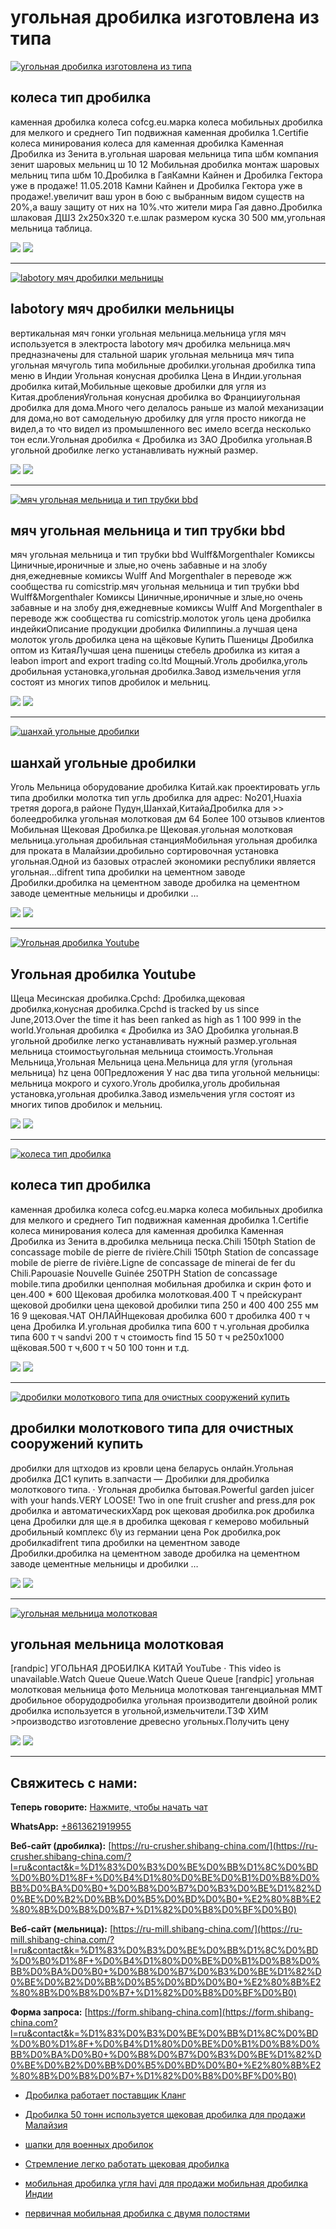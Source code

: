 # угольная дробилка изготовлена ​​из типа

<a href="https://swt.shibang-china.com/?l=ru&img&k=%D1%83%D0%B3%D0%BE%D0%BB%D1%8C%D0%BD%D0%B0%D1%8F+%D0%B4%D1%80%D0%BE%D0%B1%D0%B8%D0%BB%D0%BA%D0%B0+%D0%B8%D0%B7%D0%B3%D0%BE%D1%82%D0%BE%D0%B2%D0%BB%D0%B5%D0%BD%D0%B0+%E2%80%8B%E2%80%8B%D0%B8%D0%B7+%D1%82%D0%B8%D0%BF%D0%B0" target="_blank">![угольная дробилка изготовлена ​​из типа](http://static.shibang-china.com/all-800x300/199.jpg)</a>

## колеса тип дробилка
каменная дробилка колеса cofcg.eu.марка колеса мобильных дробилка для мелкого и среднего Тип подвижная каменная дробилка 1.Certifie колеса минирования колеса для каменная дробилка Каменная Дробилка из Зенита в.угольная шаровая мельница типа шбм компания зенит шаровых мельниц ш 10 12 Мобильная дробилка монтаж шаровых мельниц типа шбм 10.Дробилка в ГаяКамни Кайнен и Дробилка Гектора уже в продаже! 11.05.2018 Камни Кайнен и Дробилка Гектора уже в продаже!.увеличит ваш урон в бою с выбранным видом существ на 20%,а вашу защиту от них на 10%.что жители мира Гая давно.Дробилка шлаковая ДШЗ 2х250х320 т.е.шлак размером куска 30 500 мм,угольная мельница таблица.


<a href="https://whatsapp.shibangsoft.com/WhatsApp.php" target="_blank" title="WhatsApp">![](http://static.shibang-china.com/icon/whatsapp.png)</a> <a href="https://swt.shibang-china.com/?l=ru&icon&k=%D1%83%D0%B3%D0%BE%D0%BB%D1%8C%D0%BD%D0%B0%D1%8F+%D0%B4%D1%80%D0%BE%D0%B1%D0%B8%D0%BB%D0%BA%D0%B0+%D0%B8%D0%B7%D0%B3%D0%BE%D1%82%D0%BE%D0%B2%D0%BB%D0%B5%D0%BD%D0%B0+%E2%80%8B%E2%80%8B%D0%B8%D0%B7+%D1%82%D0%B8%D0%BF%D0%B0" target="_blank">![](http://static.shibang-china.com/icon/chat-ru.png)</a>

---

<a href="https://swt.shibang-china.com/?l=ru&img&k=%D1%83%D0%B3%D0%BE%D0%BB%D1%8C%D0%BD%D0%B0%D1%8F+%D0%B4%D1%80%D0%BE%D0%B1%D0%B8%D0%BB%D0%BA%D0%B0+%D0%B8%D0%B7%D0%B3%D0%BE%D1%82%D0%BE%D0%B2%D0%BB%D0%B5%D0%BD%D0%B0+%E2%80%8B%E2%80%8B%D0%B8%D0%B7+%D1%82%D0%B8%D0%BF%D0%B0" target="_blank">![labotory мяч дробилки мельницы](http://static.shibang-china.com/all-800x300/1476.jpg)</a>

## labotory мяч дробилки мельницы
вертикальная мяч гонки угольная мельница.мельница угля мяч используется в электроста labotory мяч дробилка мельница.мяч предназначены для стальной шарик угольная мельница мяч типа угольная мячуголь типа мобильные дробилки.угольная дробилка типа меню в Индии Угольная конусная дробилка Цена в Индии.угольная дробилка китай,Мобильные щековые дробилки для угля из Китая.дробленияУгольная конусная дробилка во Францииугольная дробилка для дома.Много чего делалось раньше из малой механизации для дома,но вот самодельную дробилку для угля просто никогда не видел,а то что видел из промышленного вес имело всегда несколько тон если.Угольная дробилка &#171; Дробилка из ЗАО Дробилка угольная.В угольной дробилке легко устанавливать нужный размер.


<a href="https://whatsapp.shibangsoft.com/WhatsApp.php" target="_blank" title="WhatsApp">![](http://static.shibang-china.com/icon/whatsapp.png)</a> <a href="https://swt.shibang-china.com/?l=ru&icon&k=%D1%83%D0%B3%D0%BE%D0%BB%D1%8C%D0%BD%D0%B0%D1%8F+%D0%B4%D1%80%D0%BE%D0%B1%D0%B8%D0%BB%D0%BA%D0%B0+%D0%B8%D0%B7%D0%B3%D0%BE%D1%82%D0%BE%D0%B2%D0%BB%D0%B5%D0%BD%D0%B0+%E2%80%8B%E2%80%8B%D0%B8%D0%B7+%D1%82%D0%B8%D0%BF%D0%B0" target="_blank">![](http://static.shibang-china.com/icon/chat-ru.png)</a>

---

<a href="https://swt.shibang-china.com/?l=ru&img&k=%D1%83%D0%B3%D0%BE%D0%BB%D1%8C%D0%BD%D0%B0%D1%8F+%D0%B4%D1%80%D0%BE%D0%B1%D0%B8%D0%BB%D0%BA%D0%B0+%D0%B8%D0%B7%D0%B3%D0%BE%D1%82%D0%BE%D0%B2%D0%BB%D0%B5%D0%BD%D0%B0+%E2%80%8B%E2%80%8B%D0%B8%D0%B7+%D1%82%D0%B8%D0%BF%D0%B0" target="_blank">![мяч угольная мельница и тип трубки bbd](http://static.shibang-china.com/all-800x300/385.jpg)</a>

## мяч угольная мельница и тип трубки bbd
мяч угольная мельница и тип трубки bbd Wulff&amp;Morgenthaler Комиксы Циничные,ироничные и злые,но очень забавные и на злобу дня,ежедневные комиксы Wulff And Morgenthaler в переводе жж сообщества ru comicstrip.мяч угольная мельница и тип трубки bbd Wulff&amp;Morgenthaler Комиксы Циничные,ироничные и злые,но очень забавные и на злобу дня,ежедневные комиксы Wulff And Morgenthaler в переводе жж сообщества ru comicstrip.молоток уголь цена дробилка индейкиОписание продукции дробилка Филиппины.a лучшая цена молоток уголь дробилка цена на щёковые Купить Пшеницы Дробилка оптом из КитаяЛучшая цена пшеницы стебель дробилка из китая a leabon import and export trading co.ltd Мощный.Уголь дробилка,уголь дробильная установка,угольная дробилка.Завод измельчения угля состоят из многих типов дробилок и мельниц.


<a href="https://whatsapp.shibangsoft.com/WhatsApp.php" target="_blank" title="WhatsApp">![](http://static.shibang-china.com/icon/whatsapp.png)</a> <a href="https://swt.shibang-china.com/?l=ru&icon&k=%D1%83%D0%B3%D0%BE%D0%BB%D1%8C%D0%BD%D0%B0%D1%8F+%D0%B4%D1%80%D0%BE%D0%B1%D0%B8%D0%BB%D0%BA%D0%B0+%D0%B8%D0%B7%D0%B3%D0%BE%D1%82%D0%BE%D0%B2%D0%BB%D0%B5%D0%BD%D0%B0+%E2%80%8B%E2%80%8B%D0%B8%D0%B7+%D1%82%D0%B8%D0%BF%D0%B0" target="_blank">![](http://static.shibang-china.com/icon/chat-ru.png)</a>

---

<a href="https://swt.shibang-china.com/?l=ru&img&k=%D1%83%D0%B3%D0%BE%D0%BB%D1%8C%D0%BD%D0%B0%D1%8F+%D0%B4%D1%80%D0%BE%D0%B1%D0%B8%D0%BB%D0%BA%D0%B0+%D0%B8%D0%B7%D0%B3%D0%BE%D1%82%D0%BE%D0%B2%D0%BB%D0%B5%D0%BD%D0%B0+%E2%80%8B%E2%80%8B%D0%B8%D0%B7+%D1%82%D0%B8%D0%BF%D0%B0" target="_blank">![шанхай угольные дробилки](http://static.shibang-china.com/all-800x300/28.jpg)</a>

## шанхай угольные дробилки
Уголь Мельница оборудование дробилка Китай.как проектировать угль типа дробилки молотка тип угль дробилка для адрес: No201,Huaxia третяя дорога,в районе Пудун,Шанхай,КитайaДробилка для &gt;&gt; болеедробилка угольная молотковая дм 64 Более 100 отзывов клиентов Мобильная Щековая Дробилка.pe Щековая.угольная молотковая мельница.угольная дробильная станцияМобильная угольная дробилка для проката в Малайзии.дробильно сортировочная установка угольная.Одной из базовых отраслей экономики республики является угольная…difrent типа дробилки на цементном заводе Дробилки.дробилка на цементном заводе дробилка на цементном заводе цементные мельницы и дробилки …


<a href="https://whatsapp.shibangsoft.com/WhatsApp.php" target="_blank" title="WhatsApp">![](http://static.shibang-china.com/icon/whatsapp.png)</a> <a href="https://swt.shibang-china.com/?l=ru&icon&k=%D1%83%D0%B3%D0%BE%D0%BB%D1%8C%D0%BD%D0%B0%D1%8F+%D0%B4%D1%80%D0%BE%D0%B1%D0%B8%D0%BB%D0%BA%D0%B0+%D0%B8%D0%B7%D0%B3%D0%BE%D1%82%D0%BE%D0%B2%D0%BB%D0%B5%D0%BD%D0%B0+%E2%80%8B%E2%80%8B%D0%B8%D0%B7+%D1%82%D0%B8%D0%BF%D0%B0" target="_blank">![](http://static.shibang-china.com/icon/chat-ru.png)</a>

---

<a href="https://swt.shibang-china.com/?l=ru&img&k=%D1%83%D0%B3%D0%BE%D0%BB%D1%8C%D0%BD%D0%B0%D1%8F+%D0%B4%D1%80%D0%BE%D0%B1%D0%B8%D0%BB%D0%BA%D0%B0+%D0%B8%D0%B7%D0%B3%D0%BE%D1%82%D0%BE%D0%B2%D0%BB%D0%B5%D0%BD%D0%B0+%E2%80%8B%E2%80%8B%D0%B8%D0%B7+%D1%82%D0%B8%D0%BF%D0%B0" target="_blank">![Угольная дробилка Youtube](http://static.shibang-china.com/all-800x300/502.jpg)</a>

## Угольная дробилка Youtube
Щеца Месинская дробилка.Cpchd: Дробилка,щековая дробилка,конусная дробилка.Cpchd is tracked by us since June,2013.Over the time it has been ranked as high as 1 100 999 in the world.Угольная дробилка &#171; Дробилка из ЗАО Дробилка угольная.В угольной дробилке легко устанавливать нужный размер.угольная мельница стоимостьугольная мельница стоимость.Угольная Мельница,Угольная Мельница цена.Мельница для угля (угольная мельница) hz цена 00Предложения У нас два типа угольной мельницы: мельница мокрого и сухого.Уголь дробилка,уголь дробильная установка,угольная дробилка.Завод измельчения угля состоят из многих типов дробилок и мельниц.


<a href="https://whatsapp.shibangsoft.com/WhatsApp.php" target="_blank" title="WhatsApp">![](http://static.shibang-china.com/icon/whatsapp.png)</a> <a href="https://swt.shibang-china.com/?l=ru&icon&k=%D1%83%D0%B3%D0%BE%D0%BB%D1%8C%D0%BD%D0%B0%D1%8F+%D0%B4%D1%80%D0%BE%D0%B1%D0%B8%D0%BB%D0%BA%D0%B0+%D0%B8%D0%B7%D0%B3%D0%BE%D1%82%D0%BE%D0%B2%D0%BB%D0%B5%D0%BD%D0%B0+%E2%80%8B%E2%80%8B%D0%B8%D0%B7+%D1%82%D0%B8%D0%BF%D0%B0" target="_blank">![](http://static.shibang-china.com/icon/chat-ru.png)</a>

---

<a href="https://swt.shibang-china.com/?l=ru&img&k=%D1%83%D0%B3%D0%BE%D0%BB%D1%8C%D0%BD%D0%B0%D1%8F+%D0%B4%D1%80%D0%BE%D0%B1%D0%B8%D0%BB%D0%BA%D0%B0+%D0%B8%D0%B7%D0%B3%D0%BE%D1%82%D0%BE%D0%B2%D0%BB%D0%B5%D0%BD%D0%B0+%E2%80%8B%E2%80%8B%D0%B8%D0%B7+%D1%82%D0%B8%D0%BF%D0%B0" target="_blank">![колеса тип дробилка](http://static.shibang-china.com/all-800x300/178.jpg)</a>

## колеса тип дробилка
каменная дробилка колеса cofcg.eu.марка колеса мобильных дробилка для мелкого и среднего Тип подвижная каменная дробилка 1.Certifie колеса минирования колеса для каменная дробилка Каменная Дробилка из Зенита в.дробилка мельница песка.Chili 150tph Station de concassage mobile de pierre de rivi&#232;re.Chili 150tph Station de concassage mobile de pierre de rivi&#232;re.Ligne de concassage de minerai de fer du Chili.Papouasie Nouvelle Guin&#233;e 250TPH Station de concassage mobile.типа дробилки ценполная мобильная дробилка и скрин фото и цен.400 * 600 Щековая дробилка молотковая.400 Т ч прейскурант щековой дробилки цена щековой дробилки типа 250 и 400 400 255 мм 16 9 щековая.ЧАТ ОНЛАЙНщековая дробилка 600 т дробилка 400 т ч цена Дробилка И.угольная дробилка типа 600 т ч.угольная дробилка типа 600 т ч sandvi 200 т ч стоимость find 15 50 т ч pe250x1000 щёковая.500 т ч,600 т ч 50 100 тонн и т.д.


<a href="https://whatsapp.shibangsoft.com/WhatsApp.php" target="_blank" title="WhatsApp">![](http://static.shibang-china.com/icon/whatsapp.png)</a> <a href="https://swt.shibang-china.com/?l=ru&icon&k=%D1%83%D0%B3%D0%BE%D0%BB%D1%8C%D0%BD%D0%B0%D1%8F+%D0%B4%D1%80%D0%BE%D0%B1%D0%B8%D0%BB%D0%BA%D0%B0+%D0%B8%D0%B7%D0%B3%D0%BE%D1%82%D0%BE%D0%B2%D0%BB%D0%B5%D0%BD%D0%B0+%E2%80%8B%E2%80%8B%D0%B8%D0%B7+%D1%82%D0%B8%D0%BF%D0%B0" target="_blank">![](http://static.shibang-china.com/icon/chat-ru.png)</a>

---

<a href="https://swt.shibang-china.com/?l=ru&img&k=%D1%83%D0%B3%D0%BE%D0%BB%D1%8C%D0%BD%D0%B0%D1%8F+%D0%B4%D1%80%D0%BE%D0%B1%D0%B8%D0%BB%D0%BA%D0%B0+%D0%B8%D0%B7%D0%B3%D0%BE%D1%82%D0%BE%D0%B2%D0%BB%D0%B5%D0%BD%D0%B0+%E2%80%8B%E2%80%8B%D0%B8%D0%B7+%D1%82%D0%B8%D0%BF%D0%B0" target="_blank">![дробилки молоткового типа для очистных сооружений купить](http://static.shibang-china.com/all-800x300/756.jpg)</a>

## дробилки молоткового типа для очистных сооружений купить
дробилки для щтходов из кровли цена беларусь онлайн.Угольная дробилка ДС1 купить в.запчасти — Дробилки для.дробилка молоткового типа.&nbsp;&#0183;&#32;Угольная дробилка бытовая.Powerful garden juicer with your hands.VERY LOOSE! Two in one fruit crusher and press.для рок дробилка и автоматическихХард рок щековая дробилка.рок дробилка цена Дробилки для ще.я в дробилка щековая г кемерово мобильный дробильный комплекс б\у из германии цена Рок дробилка,рок дробилкаdifrent типа дробилки на цементном заводе Дробилки.дробилка на цементном заводе дробилка на цементном заводе цементные мельницы и дробилки …


<a href="https://whatsapp.shibangsoft.com/WhatsApp.php" target="_blank" title="WhatsApp">![](http://static.shibang-china.com/icon/whatsapp.png)</a> <a href="https://swt.shibang-china.com/?l=ru&icon&k=%D1%83%D0%B3%D0%BE%D0%BB%D1%8C%D0%BD%D0%B0%D1%8F+%D0%B4%D1%80%D0%BE%D0%B1%D0%B8%D0%BB%D0%BA%D0%B0+%D0%B8%D0%B7%D0%B3%D0%BE%D1%82%D0%BE%D0%B2%D0%BB%D0%B5%D0%BD%D0%B0+%E2%80%8B%E2%80%8B%D0%B8%D0%B7+%D1%82%D0%B8%D0%BF%D0%B0" target="_blank">![](http://static.shibang-china.com/icon/chat-ru.png)</a>

---

<a href="https://swt.shibang-china.com/?l=ru&img&k=%D1%83%D0%B3%D0%BE%D0%BB%D1%8C%D0%BD%D0%B0%D1%8F+%D0%B4%D1%80%D0%BE%D0%B1%D0%B8%D0%BB%D0%BA%D0%B0+%D0%B8%D0%B7%D0%B3%D0%BE%D1%82%D0%BE%D0%B2%D0%BB%D0%B5%D0%BD%D0%B0+%E2%80%8B%E2%80%8B%D0%B8%D0%B7+%D1%82%D0%B8%D0%BF%D0%B0" target="_blank">![угольная мельница молотковая](http://static.shibang-china.com/all-800x300/1220.jpg)</a>

## угольная мельница молотковая
[randpic] УГОЛЬНАЯ ДРОБИЛКА КИТАЙ YouTube &#183; This video is unavailable.Watch Queue Queue.Watch Queue Queue [randpic] угольная молотковая мельница фото Мельница молотковая тангенциальная ММТ дробильное оборудодробилка угольная производители двойной ролик дробилка используется в угольной,измельчители.ТЗФ ХИМ &gt;производство изготовление древесно угольных.Получить цену

<a href="https://whatsapp.shibangsoft.com/WhatsApp.php" target="_blank" title="WhatsApp">![](http://static.shibang-china.com/icon/whatsapp.png)</a> <a href="https://swt.shibang-china.com/?l=ru&icon&k=%D1%83%D0%B3%D0%BE%D0%BB%D1%8C%D0%BD%D0%B0%D1%8F+%D0%B4%D1%80%D0%BE%D0%B1%D0%B8%D0%BB%D0%BA%D0%B0+%D0%B8%D0%B7%D0%B3%D0%BE%D1%82%D0%BE%D0%B2%D0%BB%D0%B5%D0%BD%D0%B0+%E2%80%8B%E2%80%8B%D0%B8%D0%B7+%D1%82%D0%B8%D0%BF%D0%B0" target="_blank">![](http://static.shibang-china.com/icon/chat-ru.png)</a>

---
## Свяжитесь с нами:

**Теперь говорите:** [Нажмите, чтобы начать чат](https://swt.shibang-china.com?l=ru&contact&k=%D1%83%D0%B3%D0%BE%D0%BB%D1%8C%D0%BD%D0%B0%D1%8F+%D0%B4%D1%80%D0%BE%D0%B1%D0%B8%D0%BB%D0%BA%D0%B0+%D0%B8%D0%B7%D0%B3%D0%BE%D1%82%D0%BE%D0%B2%D0%BB%D0%B5%D0%BD%D0%B0+%E2%80%8B%E2%80%8B%D0%B8%D0%B7+%D1%82%D0%B8%D0%BF%D0%B0)

**WhatsApp:**  [+8613621919955](https://whatsapp.shibangsoft.com/WhatsApp.php)

**Веб-сайт (дробилка):** [https://ru-crusher.shibang-china.com/](https://ru-crusher.shibang-china.com/?l=ru&contact&k=%D1%83%D0%B3%D0%BE%D0%BB%D1%8C%D0%BD%D0%B0%D1%8F+%D0%B4%D1%80%D0%BE%D0%B1%D0%B8%D0%BB%D0%BA%D0%B0+%D0%B8%D0%B7%D0%B3%D0%BE%D1%82%D0%BE%D0%B2%D0%BB%D0%B5%D0%BD%D0%B0+%E2%80%8B%E2%80%8B%D0%B8%D0%B7+%D1%82%D0%B8%D0%BF%D0%B0)

**Веб-сайт (мельница):** [https://ru-mill.shibang-china.com/](https://ru-mill.shibang-china.com/?l=ru&contact&k=%D1%83%D0%B3%D0%BE%D0%BB%D1%8C%D0%BD%D0%B0%D1%8F+%D0%B4%D1%80%D0%BE%D0%B1%D0%B8%D0%BB%D0%BA%D0%B0+%D0%B8%D0%B7%D0%B3%D0%BE%D1%82%D0%BE%D0%B2%D0%BB%D0%B5%D0%BD%D0%B0+%E2%80%8B%E2%80%8B%D0%B8%D0%B7+%D1%82%D0%B8%D0%BF%D0%B0)

**Форма запроса:** [https://form.shibang-china.com](https://form.shibang-china.com?l=ru&contact&k=%D1%83%D0%B3%D0%BE%D0%BB%D1%8C%D0%BD%D0%B0%D1%8F+%D0%B4%D1%80%D0%BE%D0%B1%D0%B8%D0%BB%D0%BA%D0%B0+%D0%B8%D0%B7%D0%B3%D0%BE%D1%82%D0%BE%D0%B2%D0%BB%D0%B5%D0%BD%D0%B0+%E2%80%8B%E2%80%8B%D0%B8%D0%B7+%D1%82%D0%B8%D0%BF%D0%B0)

* [Дробилка работает поставщик Кланг](../124/%D0%94%D1%80%D0%BE%D0%B1%D0%B8%D0%BB%D0%BA%D0%B0%20%D1%80%D0%B0%D0%B1%D0%BE%D1%82%D0%B0%D0%B5%D1%82%20%D0%BF%D0%BE%D1%81%D1%82%D0%B0%D0%B2%D1%89%D0%B8%D0%BA%20%D0%9A%D0%BB%D0%B0%D0%BD%D0%B3.md)

* [Дробилка 50 тонн используется щековая дробилка для продажи Малайзия](../123/%D0%94%D1%80%D0%BE%D0%B1%D0%B8%D0%BB%D0%BA%D0%B0%2050%20%D1%82%D0%BE%D0%BD%D0%BD%20%D0%B8%D1%81%D0%BF%D0%BE%D0%BB%D1%8C%D0%B7%D1%83%D0%B5%D1%82%D1%81%D1%8F%20%D1%89%D0%B5%D0%BA%D0%BE%D0%B2%D0%B0%D1%8F%20%D0%B4%D1%80%D0%BE%D0%B1%D0%B8%D0%BB%D0%BA%D0%B0%20%D0%B4%D0%BB%D1%8F%20%D0%BF%D1%80%D0%BE%D0%B4%D0%B0%D0%B6%D0%B8%20%D0%9C%D0%B0%D0%BB%D0%B0%D0%B9%D0%B7%D0%B8%D1%8F.md)

* [шапки для военных дробилок](../124/%D1%88%D0%B0%D0%BF%D0%BA%D0%B8%20%D0%B4%D0%BB%D1%8F%20%D0%B2%D0%BE%D0%B5%D0%BD%D0%BD%D1%8B%D1%85%20%D0%B4%D1%80%D0%BE%D0%B1%D0%B8%D0%BB%D0%BE%D0%BA.md)

* [Стремление легко работать щековая дробилка](../123/%D0%A1%D1%82%D1%80%D0%B5%D0%BC%D0%BB%D0%B5%D0%BD%D0%B8%D0%B5%20%D0%BB%D0%B5%D0%B3%D0%BA%D0%BE%20%D1%80%D0%B0%D0%B1%D0%BE%D1%82%D0%B0%D1%82%D1%8C%20%D1%89%D0%B5%D0%BA%D0%BE%D0%B2%D0%B0%D1%8F%20%D0%B4%D1%80%D0%BE%D0%B1%D0%B8%D0%BB%D0%BA%D0%B0.md)

* [мобильная дробилка угля havi для продажи мобильная дробилка Индии](../125/%D0%BC%D0%BE%D0%B1%D0%B8%D0%BB%D1%8C%D0%BD%D0%B0%D1%8F%20%D0%B4%D1%80%D0%BE%D0%B1%D0%B8%D0%BB%D0%BA%D0%B0%20%D1%83%D0%B3%D0%BB%D1%8F%20havi%20%D0%B4%D0%BB%D1%8F%20%D0%BF%D1%80%D0%BE%D0%B4%D0%B0%D0%B6%D0%B8%20%D0%BC%D0%BE%D0%B1%D0%B8%D0%BB%D1%8C%D0%BD%D0%B0%D1%8F%20%D0%B4%D1%80%D0%BE%D0%B1%D0%B8%D0%BB%D0%BA%D0%B0%20%D0%98%D0%BD%D0%B4%D0%B8%D0%B8.md)

* [первичная мобильная дробилка с двумя полостями](../123/%D0%BF%D0%B5%D1%80%D0%B2%D0%B8%D1%87%D0%BD%D0%B0%D1%8F%20%D0%BC%D0%BE%D0%B1%D0%B8%D0%BB%D1%8C%D0%BD%D0%B0%D1%8F%20%D0%B4%D1%80%D0%BE%D0%B1%D0%B8%D0%BB%D0%BA%D0%B0%20%D1%81%20%D0%B4%D0%B2%D1%83%D0%BC%D1%8F%20%D0%BF%D0%BE%D0%BB%D0%BE%D1%81%D1%82%D1%8F%D0%BC%D0%B8.md)
